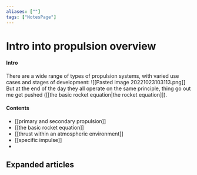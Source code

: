 ```yaml
---
aliases: [""]
tags: ["NotesPage"]
---
```


# Intro into propulsion overview

#### Intro
There are a wide range of types of propulsion systems, with varied use cases and stages of development:
![[Pasted image 20221023103113.png]]
But at the end of the day they all operate on the same principle, thing go out me get pushed ([[the basic rocket equation|the rocket equation]]).

#### Contents
- [[primary and secondary propulsion]]
- [[the basic rocket equation]]
- [[thrust within an atmospheric environment]]
- [[specific impulse]]
- 


## Expanded articles
